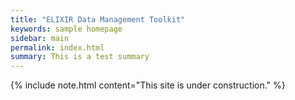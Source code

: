 ```yaml
---
title: "ELIXIR Data Management Toolkit"
keywords: sample homepage
sidebar: main
permalink: index.html
summary: This is a test summary
---
```


{% include note.html content="This site is under construction." %}
